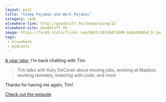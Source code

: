 ```yaml
---
layout: post
title: "Sleep Pajamas and Work Pajamas"
category: code
elsewhere-link: http://goodstuff.fm/theeastwing/12
elsewhere-site: GoodStuff.fm
image: https://farm9.staticflickr.com/8615/16536671800_8a0a3d88bd_b.jpg
tags:
 - elsewhere
 - podcasts
---
```


[A year later](/code/2014/03/14/the-east-wing/), I'm back chatting with Tim:

> Tim talks with Katy DeCorah about moving jobs, working at Mapbox, working remotely, tinkering with code, and more

Thanks for having me again, Tim!

[Check out the episode](http://goodstuff.fm/theeastwing/12)